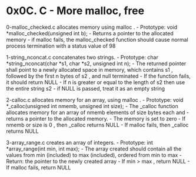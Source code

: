 # 0x0C. C - More malloc, free

0-malloc_checked.c allocates memory using malloc .
        - Prototype: void *malloc_checked(unsigned int b);
        - Returns a pointer to the allocated memory
        - if malloc fails, the malloc_checked function should cause normal process termination with a status value of 98

 1-string_nconcat.c concatenates two strings.
        - Prototype: char *string_nconcat(char *s1, char *s2, unsigned int n);
        - The returned pointer shall point to a newly allocated space in memory, which contains s1 , followed by the first n bytes of s2 , and null terminated
        - If the function fails, it should return NULL
        - If n is greater or equal to the length of s2 then use the entire string s2
        - if NULL is passed, treat it as an empty string

2-calloc.c allocates memory for an array, using malloc .
        - Prototype: void *_calloc(unsigned int nmemb, unsigned int size);
        - The _calloc function allocates memory for an array of nmemb elements of size bytes each and
        - returns a pointer to the allocated memory.
        - The memory is set to zero
        - If nmemb or size is 0 , then _calloc returns NULL
        - If malloc fails, then _calloc returns NULL

3-array_range.c creates an array of integers.
        - Prototype: int *array_range(int min, int max);
        - The array created should contain all the values from min (included) to max (included), ordered from min to max
        - Return: the pointer to the newly created array
        - If min > max , return NULL
        - If malloc fails, return NULL